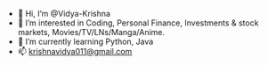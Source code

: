 - 👋 Hi, I’m @Vidya-Krishna
- 👀 I’m interested in Coding, Personal Finance, Investments & stock markets, Movies/TV/LNs/Manga/Anime.
- 🌱 I’m currently learning Python, Java
- 📫 krishnavidya011@gmail.com 

<!---
Vidya-Krishna/Vidya-Krishna is a ✨ special ✨ repository because its `README.md` (this file) appears on your GitHub profile.
You can click the Preview link to take a look at your changes.
--->
